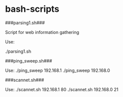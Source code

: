 # bash-scripts

###parsing1.sh###

Script for web information gathering

Use: 

./parsing1.sh


###ping_sweep.sh###

Use: 
./ping_sweep 192.168.1
./ping_sweep 192.168.0


###scannet.sh###

Use: 
./scannet.sh 192.168.1 80
./scannet.sh 192.168.0 21
